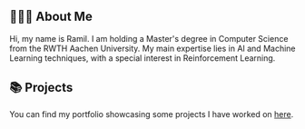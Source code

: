 ## 🙋🏼‍♂️ About Me
Hi, my name is Ramil. I am holding a Master's degree in Computer Science from the RWTH Aachen University. My main expertise lies in AI and Machine Learning techniques, with a special interest in Reinforcement Learning.

## 📚 Projects
You can find my portfolio showcasing some projects I have worked on [here](https://github.com/limarman/Portfolio).

<!--
**limarman/limarman** is a ✨ _special_ ✨ repository because its `README.md` (this file) appears on your GitHub profile.

Here are some ideas to get you started:

- 🔭 I’m currently working on ...
- 🌱 I’m currently learning ...
- 👯 I’m looking to collaborate on ...
- 🤔 I’m looking for help with ...
- 💬 Ask me about ...
- 📫 How to reach me: ...
- 😄 Pronouns: ...
- ⚡ Fun fact: ...
-->
